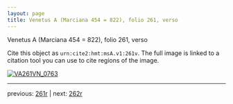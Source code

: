 ```yaml
---
layout: page
title: Venetus A (Marciana 454 = 822), folio 261, verso
---
```


Venetus A (Marciana 454 = 822), folio 261, verso

Cite this object as `urn:cite2:hmt:msA.v1:261v`.  The full image is linked to a citation tool you can use to cite regions of the image.

[![VA261VN_0763](http://www.homermultitext.org/iipsrv?IIIF=/project/homer/pyramidal/deepzoom/hmt/vaimg/2017a/VA261VN_0763.tif/full/800,/0/default.jpg)](http://www.homermultitext.org/ict2/?urn=urn:cite2:hmt:vaimg.2017a:VA261VN_0763) 

---

previous:  [261r](../261r/) | next: [262r](../262r/)